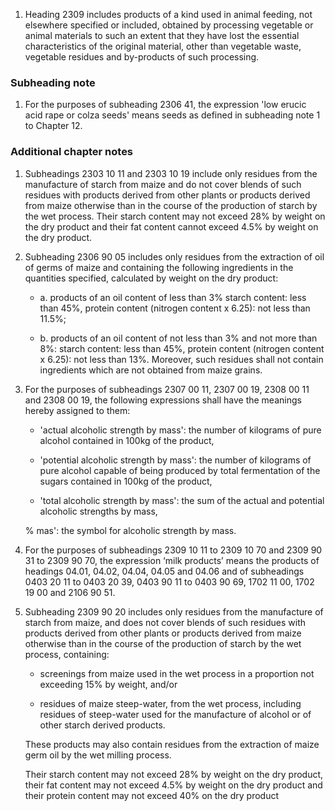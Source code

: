 1. Heading 2309 includes products of a kind used in animal feeding, not elsewhere specified or included, obtained by processing vegetable or animal materials to such an extent that they have lost the essential characteristics of the original material, other than vegetable waste, vegetable residues and by-products of such processing.

### Subheading note

1. For the purposes of subheading 2306 41, the expression 'low erucic acid rape or colza seeds' means seeds as defined in subheading note 1 to Chapter 12.

### Additional chapter notes

1. Subheadings 2303 10 11 and 2303 10 19 include only residues from the manufacture of starch from maize and do not cover blends of such residues with products derived from other plants or products derived from maize otherwise than in the course of the production of starch by the wet process. Their starch content may not exceed 28% by weight on the dry product and their fat content cannot exceed 4.5% by weight on the dry product.

2. Subheading 2306 90 05 includes only residues from the extraction of oil of germs of maize and containing the following ingredients in the quantities specified, calculated by weight on the dry product:

    - a. products of an oil content of less than 3% starch content: less than 45%, protein content (nitrogen content x 6.25): not less than 11.5%;

    - b. products of an oil content of not less than 3% and not more than 8%: starch content: less than 45%, protein content (nitrogen content x 6.25): not less than 13%. Moreover, such residues shall not contain ingredients which are not obtained from maize grains.

3. For the purposes of subheadings 2307 00 11, 2307 00 19, 2308 00 11 and 2308 00 19, the following expressions shall have the meanings hereby assigned to them:

    - 'actual alcoholic strength by mass': the number of kilograms of pure alcohol contained in 100kg of the product,
    
    - 'potential alcoholic strength by mass': the number of kilograms of pure alcohol capable of being produced by total fermentation of the sugars contained in 100kg of the product,
    
    - 'total alcoholic strength by mass': the sum of the actual and potential alcoholic strengths by mass,
    
    % mas': the symbol for alcoholic strength by mass.

4. For the purposes of subheadings 2309 10 11 to 2309 10 70 and 2309 90 31 to 2309 90 70, the expression ‘milk products’ means the products of headings 04.01, 04.02, 04.04, 04.05 and 04.06 and of subheadings 0403 20 11 to 0403 20 39, 0403 90 11 to 0403 90 69, 1702 11 00, 1702 19 00 and 2106 90 51.

5. Subheading 2309 90 20 includes only residues from the manufacture of starch from maize, and does not cover blends of such residues with products derived from other plants or products derived from maize otherwise than in the course of the production of starch by the wet process, containing:

    - screenings from maize used in the wet process in a proportion not exceeding 15% by weight, and/or
    
    - residues of maize steep-water, from the wet process, including residues of steep-water used for the manufacture of alcohol or of other starch derived products.
    
    These products may also contain residues from the extraction of maize germ oil by the wet milling process.
    
    Their starch content may not exceed 28% by weight on the dry product, their fat content may not exceed 4.5% by weight on the dry product and their protein content may not exceed 40% on the dry product
